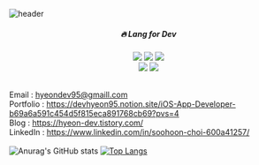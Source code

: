 <!-- Mobile developer for iOS / Flutter 👋 -->

![header](https://capsule-render.vercel.app/api?type=waving&color=F05138&section=header&reversal=true&height=200&text=Mob%20Developer&fontSize=40&desc=SooHoon&descAlign=90&descSize=15)


<div align=center>
   <h5>🔥 Lang for Dev</h5>
</div>
<div align=center>
<img src="https://img.shields.io/badge/Swift-F05138?style=for-the-badge&logo=Swift&logoColor=white"/></a> <img src="https://img.shields.io/badge/Flutter-02569B?style=for-the-badge&logo=Flutter&logoColor=#white"/></a> <img src="https://img.shields.io/badge/Dart-0175C2?style=for-the-badge&logo=Dart&logoColor=#white"/></a><br/>
<img src="https://img.shields.io/badge/Xcode-147EFB?style=for-the-badge&logo=Xcode&logoColor=white"/></a> <img src="https://img.shields.io/badge/VScode-007ACC?style=for-the-badge&logo=VisualStudio&logoColor=white"/>
</div>

   <br/>

   Email : hyeondev95@gmaill.com<br/> Portfolio : https://devhyeon95.notion.site/iOS-App-Developer-b69a6a591c454d5f815eca891768cb69?pvs=4<br/> Blog : https://hyeon-dev.tistory.com/<br/> LinkedIn : https://www.linkedin.com/in/soohoon-choi-600a41257/
<br></br>
 ![Anurag's GitHub stats](https://github-readme-stats.vercel.app/api?username=soohoon95&show_icons=true&theme=radical)
  [![Top Langs](https://github-readme-stats.vercel.app/api/top-langs/?username=soohoon95&layout=compact)](https://github.com/soohoon95/github-readme-stats)
